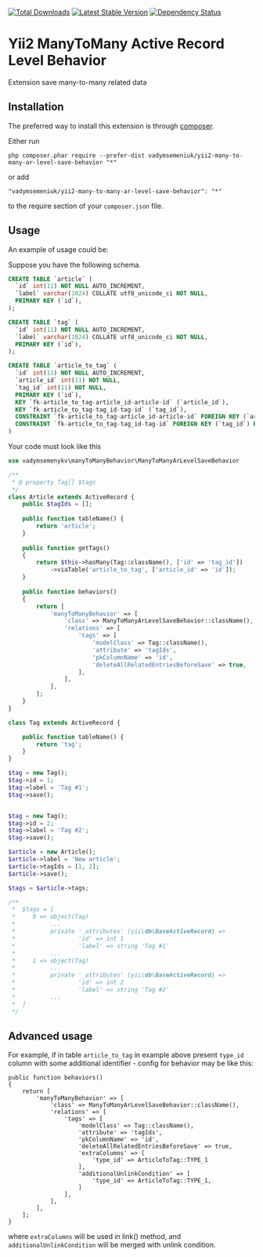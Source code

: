 [![Total Downloads](https://poser.pugx.org/vadymsemeniuk/yii2-many-to-many-ar-level-save-behavior/d/total.png)](https://packagist.org/packages/vadymsemeniuk/yii2-many-to-many-ar-level-save-behavior)
[![Latest Stable Version](https://poser.pugx.org/vadymsemeniuk/yii2-many-to-many-ar-level-save-behavior/v/stable.png)](https://packagist.org/packages/vadymsemeniuk/yii2-many-to-many-ar-level-save-behavior)
[![Dependency Status](https://www.versioneye.com/php/vadymsemeniuk:yii2-many-to-many-ar-level-save-behavior/dev-master/badge?style=flat)](https://www.versioneye.com/php/vadymsemeniuk:yii2-many-to-many-ar-level-save-behavior)

Yii2 ManyToMany Active Record Level Behavior
============================================
Extension save many-to-many related data

Installation
------------

The preferred way to install this extension is through [composer](http://getcomposer.org/download/).

Either run

```
php composer.phar require --prefer-dist vadymsemeniuk/yii2-many-to-many-ar-level-save-behavior "*"
```

or add

```
"vadymsemeniuk/yii2-many-to-many-ar-level-save-behavior": "*"
```

to the require section of your `composer.json` file.


Usage
-----

An example of usage could be:

Suppose you have the following schema.

```sql
CREATE TABLE `article` (
  `id` int(11) NOT NULL AUTO_INCREMENT,
  `label` varchar(1024) COLLATE utf8_unicode_ci NOT NULL,
  PRIMARY KEY (`id`),
);

CREATE TABLE `tag` (
  `id` int(11) NOT NULL AUTO_INCREMENT,
  `label` varchar(1024) COLLATE utf8_unicode_ci NOT NULL,
  PRIMARY KEY (`id`),
);

CREATE TABLE `article_to_tag` (
  `id` int(11) NOT NULL AUTO_INCREMENT,
  `article_id` int(11) NOT NULL,
  `tag_id` int(11) NOT NULL,
  PRIMARY KEY (`id`),
  KEY `fk-article_to_tag-article_id-article-id` (`article_id`),
  KEY `fk-article_to_tag-tag_id-tag-id` (`tag_id`),
  CONSTRAINT `fk-article_to_tag-article_id-article-id` FOREIGN KEY (`article_id`) REFERENCES `article` (`id`) ON DELETE CASCADE ON UPDATE CASCADE,
  CONSTRAINT `fk-article_to_tag-tag_id-tag-id` FOREIGN KEY (`tag_id`) REFERENCES `tag` (`id`) ON DELETE CASCADE ON UPDATE CASCADE
)
```

Your code must look like this

```php
use vadymsemenykv\manyToManyBehavior\ManyToManyArLevelSaveBehavior

/**
 * @ property Tag[] $tags
 */
class Article extends ActiveRecord {
    public $tagIds = [];
    
    public function tableName() {
        return 'article';
    }
    
    public function getTags()
    {
        return $this->hasMany(Tag::className(), ['id' => 'tag_id'])
            ->viaTable('article_to_tag', ['article_id' => 'id']);
    }
    
    public function behaviors()
    {
        return [
            'manyToManyBehavior' => [
                'class' => ManyToManyArLevelSaveBehavior::className(),
                'relations' => [
                    'tags' => [
                        'modelClass' => Tag::className(),
                        'attribute' => 'tagIds',
                        'pkColumnName' => 'id',
                        'deleteAllRelatedEntriesBeforeSave' => true,
                    ],
                ],
            ],
        ];
    }
}
```

```php
class Tag extends ActiveRecord {

    public function tableName() {
        return 'tag';
    }
}
```

```php
$tag = new Tag();
$tag->id = 1;
$tag->label = 'Tag #1';
$tag->save();


$tag = new Tag();
$tag->id = 2;
$tag->label = 'Tag #2';
$tag->save();

$article = new Article();
$article->label = 'New article';
$article->tagIds = [1, 2];
$article->save();

$tags = $article->tags;

/**
 *  $tags = [
 *     0 => object(Tag)
 *          ...
 *          private '_attributes' (yii\db\BaseActiveRecord) =>
 *                  'id' => int 1
 *                  'label' => string 'Tag #1'
 *          ... 
 *     1 => object(Tag)
 *          ...
 *          private '_attributes' (yii\db\BaseActiveRecord) =>
 *                  'id' => int 2
 *                  'label' => string 'Tag #2'
 *          ...                
 *  ]
 */
```
Advanced usage
--------------
For example, if in table `article_to_tag` in example above present `type_id` column with some additional 
identifier - config for behavior may be like this:
````
public function behaviors()
{
    return [
        'manyToManyBehavior' => [
            'class' => ManyToManyArLevelSaveBehavior::className(),
            'relations' => [
                'tags' => [
                    'modelClass' => Tag::className(),
                    'attribute' => 'tagIds',
                    'pkColumnName' => 'id',
                    'deleteAllRelatedEntriesBeforeSave' => true,
                    'extraColumns' => [
                        'type_id' => ArticleToTag::TYPE_1
                    ],
                    'additionalUnlinkCondition' => [
                        'type_id' => ArticleToTag::TYPE_1,
                    ]
                ],
            ],
        ],
    ];
}
````
where `extraColumns` will be used in link() method, and `additionalUnlinkCondition` will be merged with unlink condition.
